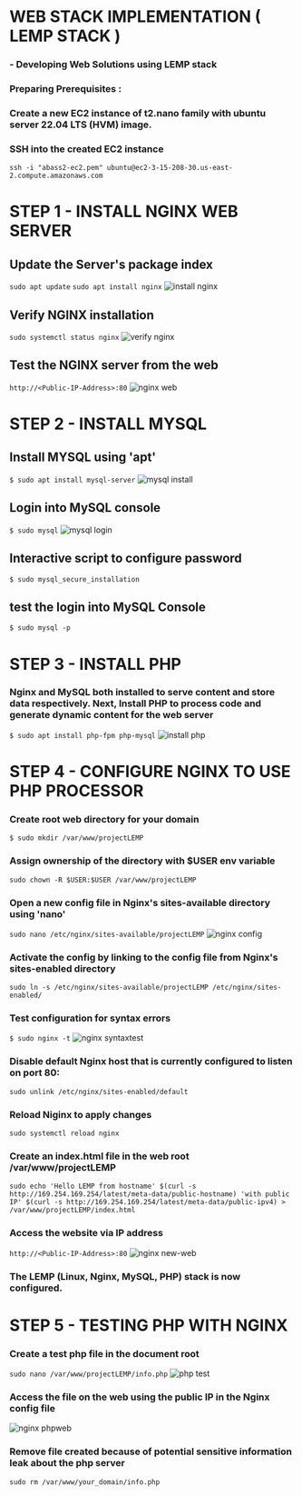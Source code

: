 # WEB STACK IMPLEMENTATION ( LEMP STACK )

### - Developing Web Solutions using LEMP stack

### Preparing Prerequisites :
### Create a new EC2 instance of t2.nano family with ubuntu server 22.04 LTS (HVM) image.


### SSH into the created EC2 instance
`ssh -i "abass2-ec2.pem" ubuntu@ec2-3-15-208-30.us-east-2.compute.amazonaws.com`

# STEP 1 - INSTALL NGINX WEB SERVER
## Update the Server's package index
`sudo apt update`
`sudo apt install nginx`
![install nginx](/images/install-nginx.PNG)

## Verify NGINX installation
`sudo systemctl status nginx`
![verify nginx](./images/verify-nginx.PNG)

## Test the NGINX server from the web
`http://<Public-IP-Address>:80`
![nginx web](./images/nginxe-web.PNG)



# STEP 2 - INSTALL MYSQL

## Install MYSQL using 'apt'
`$ sudo apt install mysql-server`
![mysql install](./images/sudo-mysql.PNG)

## Login into MySQL console
`$ sudo mysql`
![mysql login](./images/mysql-logintest.PNG)


## Interactive script to configure password
`$ sudo mysql_secure_installation`

## test the login into MySQL Console
`$ sudo mysql -p` 



# STEP 3 - INSTALL PHP
### Nginx and MySQL both installed to serve content and store data respectively. Next, Install PHP to process code and generate dynamic content for the web server 

`$ sudo apt install php-fpm php-mysql`
![install php](./images/php-install.PNG)



# STEP 4 - CONFIGURE NGINX TO USE PHP PROCESSOR
### Create root web directory for your domain
`$ sudo mkdir /var/www/projectLEMP`
### Assign ownership of the directory with $USER env variable
`sudo chown -R $USER:$USER /var/www/projectLEMP`
### Open a new config file in Nginx's sites-available directory using 'nano'
`sudo nano /etc/nginx/sites-available/projectLEMP`
![nginx config](./images/nginx-config.PNG)

### Activate the config by linking to the config file from Nginx's sites-enabled directory
`sudo ln -s /etc/nginx/sites-available/projectLEMP /etc/nginx/sites-enabled/`
### Test configuration for syntax errors
`$ sudo nginx -t`
![nginx syntaxtest](./images/nginx-syntaxtest.PNG)

### Disable default Nginx host that is currently configured to listen on port 80:
`sudo unlink /etc/nginx/sites-enabled/default`

### Reload Niginx to apply changes
`sudo systemctl reload nginx`

### Create an index.html file in the web root /var/www/projectLEMP
`sudo echo 'Hello LEMP from hostname' $(curl -s http://169.254.169.254/latest/meta-data/public-hostname) 'with public IP' $(curl -s http://169.254.169.254/latest/meta-data/public-ipv4) > /var/www/projectLEMP/index.html`

### Access the website via IP address
`http://<Public-IP-Address>:80`
![nginx new-web](./images/newNginx-web.PNG)

### The LEMP (Linux, Nginx, MySQL, PHP) stack is now configured.


# STEP 5 - TESTING PHP WITH NGINX

### Create a test php file in the document root
`sudo nano /var/www/projectLEMP/info.php`
![php test](./images/php-test.PNG)

### Access the file on the web using the public IP in the Nginx config file
![nginx phpweb](./images/end.PNG)

### Remove file created because of potential sensitive information leak about the php server
`sudo rm /var/www/your_domain/info.php`










